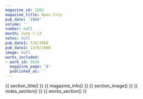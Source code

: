 ```yaml
---
magazine_id: 1283
magazine_title: Open City
pub_date: '1968'
volume: ''
number: null
month: June 7-13
notes: null
pub_date1: 7/6/1968
pub_date2: 13/6/1968
image: null
works_included:
- work_id: 5616
  magazine_page: '8'
  published_as: ''
---
```


{{ section_title() }}
{{ magazine_info() }}
{{ section_image() }}
{{ notes_section() }}
{{ works_section() }}
